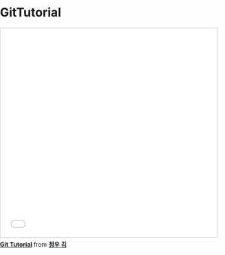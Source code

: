# GitTutorial

<html>
<head>
<meta name="viewport" content="width=device-width; initial-scale=1.0; maximum-scale=1.0; user-scalable=0;">
</head>
<body style="margin:0px;padding:0px;overflow:hidden">
  
  <iframe src="//www.slideshare.net/slideshow/embed_code/key/oAUkXIIqLRbP6m" width="595" height="485" frameborder="0" marginwidth="0" marginheight="0" scrolling="no" style="border:1px solid #CCC; border-width:1px; margin-bottom:5px; max-width: 100%;" allowfullscreen> </iframe> <div style="margin-bottom:5px"> <strong> <a href="//www.slideshare.net/ssuser400036/git-tutorial-139106304" title="Git Tutorial" target="_blank">Git Tutorial</a> </strong> from <strong><a href="//www.slideshare.net/ssuser400036" target="_blank">정우 김</a></strong> </div>
  
</body>
</html>
